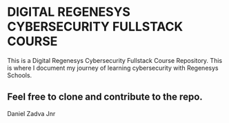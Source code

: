 # DIGITAL REGENESYS CYBERSECURITY FULLSTACK COURSE
This is a Digital Regenesys Cybersecurity Fullstack Course Repository.
This is where I document my journey of learning cybersecurity with Regenesys Schools.

Feel free to clone and contribute to the repo.
--
Daniel Zadva Jnr
